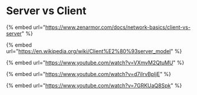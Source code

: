 # Server vs Client

{% embed url="https://www.zenarmor.com/docs/network-basics/client-vs-server" %}

{% embed url="https://en.wikipedia.org/wiki/Client%E2%80%93server_model" %}

{% embed url="https://www.youtube.com/watch?v=VXmvM2QtuMU" %}

{% embed url="https://www.youtube.com/watch?v=d7iIrvBpIjE" %}

{% embed url="https://www.youtube.com/watch?v=7GRKUaQ8Spk" %}

